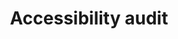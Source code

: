 ---
title: 'Accessibility audit'
slug: '/accessibility-audit'
order: 5
type: 'services'
description: 'See how accessible your site is, and what improvements should be made.'
image: 'accessibility'
---